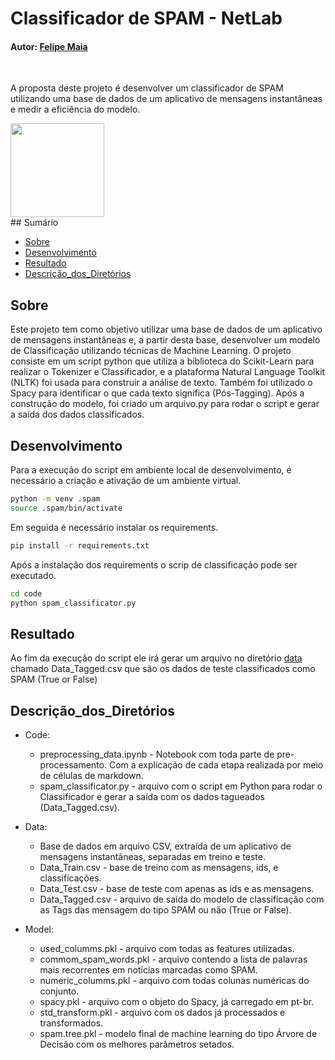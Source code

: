 # Classificador de SPAM - NetLab 

#### Autor: [Felipe Maia](https://www.linkedin.com/in/felipe-b-maia/)


<br/>

A proposta deste projeto é desenvolver um classificador de SPAM utilizando uma base de dados de um aplicativo de mensagens instantâneas e medir a eficiência do modelo.

<div align="left">
<img src="https://user-images.githubusercontent.com/95922808/184951168-8ee832b7-27e6-4157-abd3-de0d7dd73358.png" width="150px"/>
</div>
## Sumário

- [Sobre](#sobre)
- [Desenvolvimento](#desenvolvimento)
- [Resultado](#resultado)
- [Descrição_dos_Diretórios](#descrição_dos_diretórios)

## Sobre

Este projeto tem como objetivo utilizar uma base de dados de um aplicativo de mensagens instantâneas e, a partir desta base, desenvolver um modelo de Classificação utilizando técnicas de Machine Learning. O projeto consiste em um script python que utiliza a biblioteca do Scikit-Learn para realizar o Tokenizer e Classificador, e a plataforma Natural Language Toolkit (NLTK) foi usada para construir a análise de texto. Também foi utilizado o Spacy para identificar o que cada texto significa (Pós-Tagging). Após a construção do modelo, foi criado um arquivo.py para rodar o script e gerar a saída dos dados classificados.

## Desenvolvimento

Para a execução do script em ambiente local de desenvolvimento, é necessário a criação e ativação de um ambiente virtual.

```bash
python -m venv .spam
source .spam/bin/activate
```

Em seguida é necessário instalar os requirements.

```bash
pip install -r requirements.txt
```

Após a instalação dos requirements o scrip de classificação pode ser executado.

```bash
cd code
python spam_classificator.py
```

## Resultado

Ao fim da execução do script ele irá gerar um arquivo no diretório [data](./data) chamado Data_Tagged.csv que são os dados de teste classificados como SPAM (True or False)

## Descrição_dos_Diretórios

- Code:
  - preprocessing_data.ipynb - Notebook com toda parte de pre-processamento. Com a explicação de cada etapa realizada por meio de células de markdown.
  - spam_classificator.py - arquivo com o script em Python para rodar o Classificador e gerar a saída com os dados tagueados (Data_Tagged.csv).

- Data:
  - Base de dados em arquivo CSV, extraída de um aplicativo de mensagens instantâneas, separadas em treino e teste.
  - Data_Train.csv - base de treino com as mensagens, ids, e classificações.
  - Data_Test.csv - base de teste com apenas as ids e as mensagens.
  - Data_Tagged.csv - arquivo de saída do modelo de classificação com as Tags das mensagem do tipo SPAM ou não (True or False).

- Model:
  - used_columms.pkl - arquivo com todas as features utilizadas.  
  - commom_spam_words.pkl - arquivo contendo a lista de palavras mais recorrentes em notícias marcadas como SPAM.  
  - numeric_columms.pkl - arquivo com todas colunas numéricas do conjunto.  
  - spacy.pkl - arquivo com o objeto do Spacy, já carregado em pt-br.
  - std_transform.pkl - arquivo com os dados já processados e transformados.
  - spam.tree.pkl - modelo final de machine learning do tipo Árvore de Decisão com os melhores parâmetros setados.  
  

